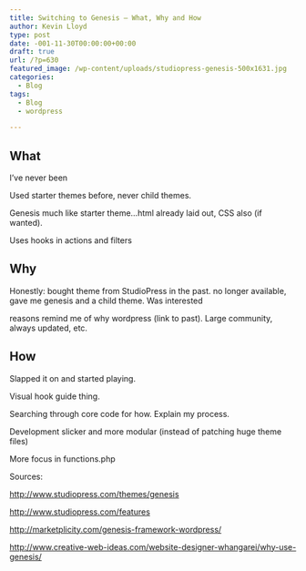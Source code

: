 ```yaml
---
title: Switching to Genesis – What, Why and How
author: Kevin Lloyd
type: post
date: -001-11-30T00:00:00+00:00
draft: true
url: /?p=630
featured_image: /wp-content/uploads/studiopress-genesis-500x1631.jpg
categories:
  - Blog
tags:
  - Blog
  - wordpress

---
```

## What

I&#8217;ve never been

Used starter themes before, never child themes.

Genesis much like starter theme&#8230;html already laid out, CSS also (if wanted).

Uses hooks in actions and filters

## Why

Honestly: bought theme from StudioPress in the past. no longer available, gave me genesis and a child theme. Was interested

reasons remind me of why wordpress (link to past). Large community, always updated, etc.

## How

Slapped it on and started playing.

Visual hook guide thing.

Searching through core code for how. Explain my process.

Development slicker and more modular (instead of patching huge theme files)

More focus in functions.php

Sources:

<http://www.studiopress.com/themes/genesis>

<http://www.studiopress.com/features>

<http://marketplicity.com/genesis-framework-wordpress/>

<http://www.creative-web-ideas.com/website-designer-whangarei/why-use-genesis/>
